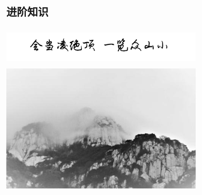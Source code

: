 # 进阶知识

<br />
<img  src='img/hdljd.PNG' width="600" alt="logo">
<br />
<br />
<div align="center">
<img  src='img/04.jpg' width="600" alt="logo" />
</div>
<br />
<br />
